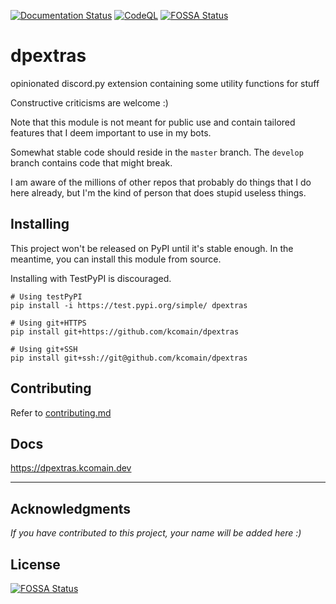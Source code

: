 [![Documentation Status](https://readthedocs.org/projects/dpextras/badge/?version=latest)](http://dpextras.kcomain.dev/en/latest/?badge=latest)
[![CodeQL](https://github.com/kcomain/dpextras/actions/workflows/codeql-analysis.yml/badge.svg)](https://github.com/kcomain/dpextras/actions/workflows/codeql-analysis.yml)
[![FOSSA Status](https://app.fossa.com/api/projects/git%2Bgithub.com%2Fkcomain%2Fdpextras.svg?type=shield)](https://app.fossa.com/projects/git%2Bgithub.com%2Fkcomain%2Fdpextras?ref=badge_shield)

# dpextras
opinionated discord.py extension containing some utility functions for stuff

Constructive criticisms are welcome :)

Note that this module is not meant for public use and contain tailored features that I deem important to use in my bots.

Somewhat stable code should reside in the `master` branch. The `develop` branch contains code that might break.

I am aware of the millions of other repos that probably do things that I do here already, but I'm the kind of person
that does stupid useless things.

## Installing
This project won't be released on PyPI until it's stable enough. In the meantime, you can install this module from 
source.

Installing with TestPyPI is discouraged.

```shell
# Using testPyPI
pip install -i https://test.pypi.org/simple/ dpextras

# Using git+HTTPS
pip install git+https://github.com/kcomain/dpextras

# Using git+SSH
pip install git+ssh://git@github.com/kcomain/dpextras
```

## Contributing
Refer to [contributing.md](./contributing.md)

## Docs
https://dpextras.kcomain.dev
<hr>

## Acknowledgments 
*If you have contributed to this project, your name will be added here :)*


## License
[![FOSSA Status](https://app.fossa.com/api/projects/git%2Bgithub.com%2Fkcomain%2Fdpextras.svg?type=large)](https://app.fossa.com/projects/git%2Bgithub.com%2Fkcomain%2Fdpextras?ref=badge_large)